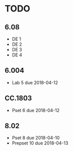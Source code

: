 # TODO

## 6.08
- DE 1
- DE 2
- DE 3
- DE 4

## 6.004
- Lab 5 due 2018-04-12

## CC.1803
- Pset 6 due 2018-04-12

## 8.02
- Pset 8 due 2018-04-10
- Prepset 10 due 2018-04-13
